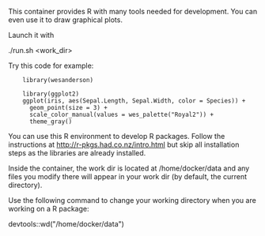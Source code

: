 
This container provides R with many tools needed for development. You can even use it to draw graphical plots.

Launch it with

  ./run.sh <work_dir>

Try this code for example:

````
    library(wesanderson)

    library(ggplot2)
    ggplot(iris, aes(Sepal.Length, Sepal.Width, color = Species)) + 
      geom_point(size = 3) + 
      scale_color_manual(values = wes_palette("Royal2")) + 
      theme_gray()
````

You can use this R environment to develop R packages. Follow the instructions at http://r-pkgs.had.co.nz/intro.html but skip all installation steps as the libraries are already installed.

Inside the container, the work dir is located at /home/docker/data and any files you modify there will appear in your work dir (by default, the current directory).

Use the following command to change your working directory when you are working on a R package:
  
  devtools::wd("/home/docker/data")
